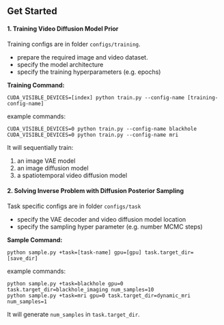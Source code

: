 ## Get Started

#### 1. Training Video Diffusion Model Prior

Training configs are in folder `configs/training`.

* prepare the required image and video dataset. 
* specify the model architecture
* specify the training hyperparameters (e.g. epochs)



**Training Command:**

```
CUDA_VISIBLE_DEVICES=[index] python train.py --config-name [training-config-name]
```

example commands:

```
CUDA_VISIBLE_DEVICES=0 python train.py --config-name blackhole
CUDA_VISIBLE_DEVICES=0 python train.py --config-name mri
```

It will sequentially train:

1. an image VAE model 
2. an image diffusion model
3. a spatiotemporal video diffusion model



#### 2. Solving Inverse Problem with Diffusion Posterior Sampling

Task specific configs are in folder `configs/task` 

* specify the VAE decoder and video diffusion model location
* specify the sampling hyper parameter (e.g. number MCMC steps)



**Sample Command:**

```
python sample.py +task=[task-name] gpu=[gpu] task.target_dir=[save_dir] 
```

example commands:

```
python sample.py +task=blackhole gpu=0 task.target_dir=blackhole_imaging num_samples=10
python sample.py +task=mri gpu=0 task.target_dir=dynamic_mri num_samples=1
```

It will generate `num_samples` in `task.target_dir`.
